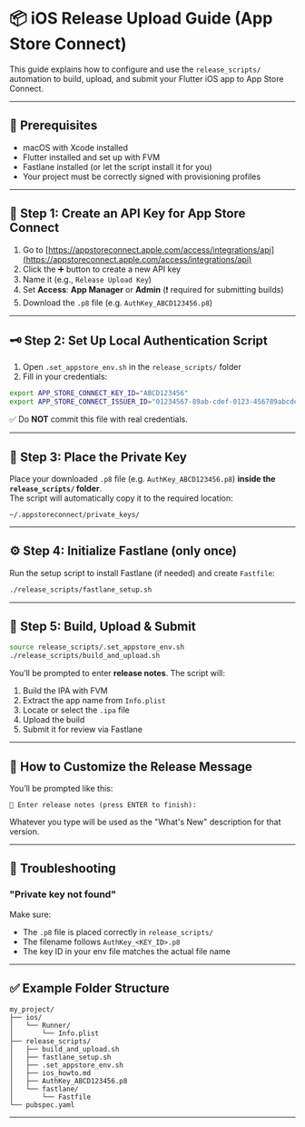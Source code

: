 # 📦 iOS Release Upload Guide (App Store Connect)

This guide explains how to configure and use the `release_scripts/` automation to build, upload, and submit your Flutter iOS app to App Store Connect.

---

## 🧷 Prerequisites

- macOS with Xcode installed
- Flutter installed and set up with FVM
- Fastlane installed (or let the script install it for you)
- Your project must be correctly signed with provisioning profiles

---

## 🔐 Step 1: Create an API Key for App Store Connect

1. Go to [https://appstoreconnect.apple.com/access/integrations/api](https://appstoreconnect.apple.com/access/integrations/api)
2. Click the ➕ button to create a new API key
3. Name it (e.g., `Release Upload Key`)
4. Set **Access**: **App Manager** or **Admin** (❗ required for submitting builds)
5. Download the `.p8` file (e.g. `AuthKey_ABCD123456.p8`)

---

## 🗝 Step 2: Set Up Local Authentication Script

1. Open `.set_appstore_env.sh` in the `release_scripts/` folder
2. Fill in your credentials:

```bash
export APP_STORE_CONNECT_KEY_ID="ABCD123456"
export APP_STORE_CONNECT_ISSUER_ID="01234567-89ab-cdef-0123-456789abcdef"
```

✅ Do **NOT** commit this file with real credentials.

---

## 📁 Step 3: Place the Private Key

Place your downloaded `.p8` file (e.g. `AuthKey_ABCD123456.p8`) **inside the `release_scripts/` folder**.  
The script will automatically copy it to the required location:
```
~/.appstoreconnect/private_keys/
```

---

## ⚙️ Step 4: Initialize Fastlane (only once)

Run the setup script to install Fastlane (if needed) and create `Fastfile`:

```bash
./release_scripts/fastlane_setup.sh
```

---

## 🚀 Step 5: Build, Upload & Submit

```bash
source release_scripts/.set_appstore_env.sh
./release_scripts/build_and_upload.sh
```

You’ll be prompted to enter **release notes**. The script will:

1. Build the IPA with FVM
2. Extract the app name from `Info.plist`
3. Locate or select the `.ipa` file
4. Upload the build
5. Submit it for review via Fastlane

---

## 📝 How to Customize the Release Message

You’ll be prompted like this:

```
📝 Enter release notes (press ENTER to finish):
```

Whatever you type will be used as the "What's New" description for that version.

---

## 📌 Troubleshooting

### "Private key not found"

Make sure:

- The `.p8` file is placed correctly in `release_scripts/`
- The filename follows `AuthKey_<KEY_ID>.p8`
- The key ID in your env file matches the actual file name

---

## ✅ Example Folder Structure

```
my_project/
├── ios/
│   └── Runner/
│       └── Info.plist
├── release_scripts/
│   ├── build_and_upload.sh
│   ├── fastlane_setup.sh
│   ├── .set_appstore_env.sh
│   ├── ios_howto.md
│   ├── AuthKey_ABCD123456.p8
│   └── fastlane/
│       └── Fastfile
└── pubspec.yaml
```

---
